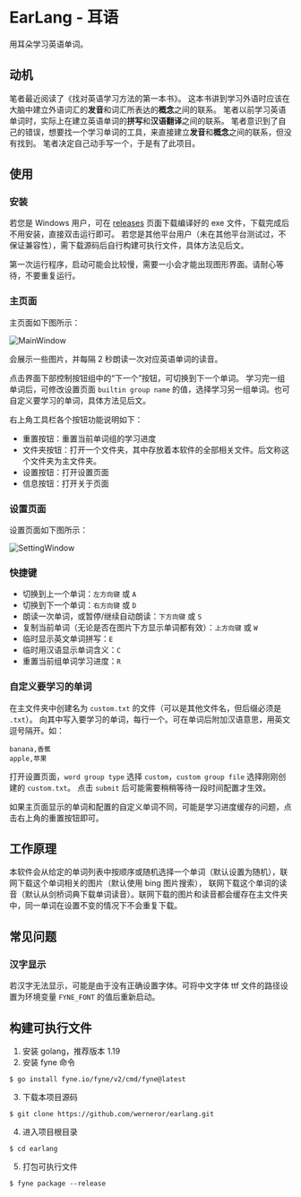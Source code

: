 # EarLang - 耳语

用耳朵学习英语单词。

## 动机

笔者最近阅读了《找对英语学习方法的第一本书》。
这本书讲到学习外语时应该在大脑中建立外语词汇的**发音**和词汇所表达的**概念**之间的联系。
笔者以前学习英语单词时，实际上在建立英语单词的**拼写**和**汉语翻译**之间的联系。
笔者意识到了自己的错误，想要找一个学习单词的工具，来直接建立**发音**和**概念**之间的联系，但没有找到。
笔者决定自己动手写一个，于是有了此项目。

## 使用

### 安装

若您是 Windows 用户，可在 [releases](https://github.com/werneror/earlang/releases) 页面下载编译好的 exe
文件，下载完成后不用安装，直接双击运行即可。
若您是其他平台用户（未在其他平台测试过，不保证兼容性），需下载源码后自行构建可执行文件，具体方法见后文。

第一次运行程序，启动可能会比较慢，需要一小会才能出现图形界面。请耐心等待，不要重复运行。

### 主页面

主页面如下图所示：

![MainWindow](https://user-images.githubusercontent.com/16622293/204133283-747ab126-8500-49ba-8e16-47509f2918bc.png)

会展示一些图片，并每隔 2 秒朗读一次对应英语单词的读音。

点击界面下部控制按钮组中的“下一个”按钮，可切换到下一个单词。
学习完一组单词后，可修改设置页面 `builtin group name` 的值，选择学习另一组单词。也可自定义要学习的单词，具体方法见后文。

右上角工具栏各个按钮功能说明如下：

- 重置按钮：重置当前单词组的学习进度
- 文件夹按钮：打开一个文件夹，其中存放着本软件的全部相关文件。后文称这个文件夹为主文件夹。
- 设置按钮：打开设置页面
- 信息按钮：打开关于页面

### 设置页面

设置页面如下图所示：

![SettingWindow](https://user-images.githubusercontent.com/16622293/204133317-9c80dc05-62bf-48d2-8ab6-f0d12306607f.png)

### 快捷键

- 切换到上一个单词：`左方向键` 或 `A`
- 切换到下一个单词：`右方向键` 或 `D`
- 朗读一次单词，或暂停/继续自动朗读：`下方向键` 或 `S`
- 复制当前单词（无论是否在图片下方显示单词都有效）：`上方向键` 或 `W`
- 临时显示英文单词拼写：`E`
- 临时用汉语显示单词含义：`C`
- 重置当前组单词学习进度：`R`

### 自定义要学习的单词

在主文件夹中创建名为 `custom.txt` 的文件（可以是其他文件名，但后缀必须是 `.txt`）。
向其中写入要学习的单词，每行一个。可在单词后附加汉语意思，用英文逗号隔开。如：

```
banana,香蕉
apple,苹果
```

打开设置页面，`word group type` 选择 `custom`，`custom group file` 选择刚刚创建的 `custom.txt`。
点击 `submit` 后可能需要稍稍等待一段时间配置才生效。

如果主页面显示的单词和配置的自定义单词不同，可能是学习进度缓存的问题，点击右上角的重置按钮即可。

## 工作原理

本软件会从给定的单词列表中按顺序或随机选择一个单词（默认设置为随机），联网下载这个单词相关的图片（默认使用 bing 图片搜索），
联网下载这个单词的读音（默认从剑桥词典下载单词读音）。联网下载的图片和读音都会缓存在主文件夹中，同一单词在设置不变的情况下不会重复下载。

## 常见问题

### 汉字显示

若汉字无法显示，可能是由于没有正确设置字体。可将中文字体 ttf 文件的路径设置为环境变量 `FYNE_FONT` 的值后重新启动。


## 构建可执行文件

1. 安装 golang，推荐版本 1.19
2. 安装 fyne 命令

```
$ go install fyne.io/fyne/v2/cmd/fyne@latest
```

3. 下载本项目源码

```
$ git clone https://github.com/werneror/earlang.git
```

4. 进入项目根目录

```
$ cd earlang
```

5. 打包可执行文件

```
$ fyne package --release
```
